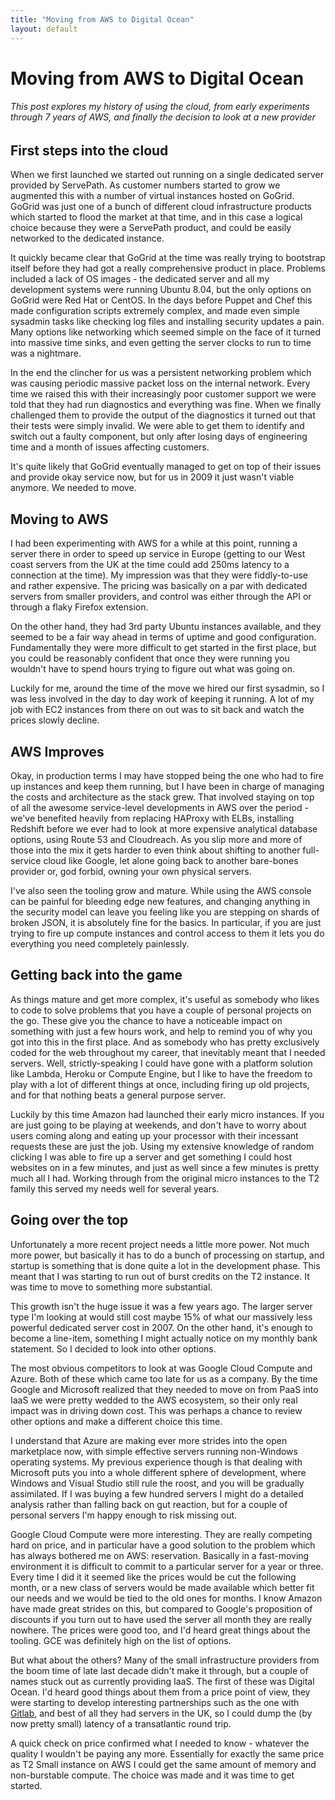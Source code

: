 ```yaml
---
title: "Moving from AWS to Digital Ocean"
layout: default
---
```


# Moving from AWS to Digital Ocean

###### This post explores my history of using the cloud, from early experiments through 7 years of AWS, and finally the decision to look at a new provider

## First steps into the cloud

When we first launched we started out running on a single dedicated server provided by ServePath. As customer numbers started to grow we augmented this with a number of virtual instances hosted on GoGrid. GoGrid was just one of a bunch of different cloud infrastructure products which started to flood the market at that time, and in this case a logical choice because they were a ServePath product, and could be easily networked to the dedicated instance.

It quickly became clear that GoGrid at the time was really trying to bootstrap itself before they had got a really comprehensive product in place. Problems included a lack of OS images - the dedicated server and all my development systems were running Ubuntu 8.04, but the only options on GoGrid were Red Hat or CentOS. In the days before Puppet and Chef this made configuration scripts extremely complex, and made even simple sysadmin tasks like checking log files and installing security updates a pain. Many options like networking which seemed simple on the face of it turned into massive time sinks, and even getting the server clocks to run to time was a nightmare. 

In the end the clincher for us was a persistent networking problem which was causing periodic massive packet loss on the internal network. Every time we raised this with their increasingly poor customer support we were told that they had run diagnostics and everything was fine. When we finally challenged them to provide the output of the diagnostics it turned out that their tests were simply invalid. We were able to get them to identify and switch out a faulty component, but only after losing days of engineering time and a month of issues affecting customers. 

It's quite likely that GoGrid eventually managed to get on top of their issues and provide okay service now, but for us in 2009 it just wasn't viable anymore. We needed to move.

## Moving to AWS

I had been experimenting with AWS for a while at this point, running a server there in order to speed up service in Europe (getting to our West coast servers from the UK at the time could add 250ms latency to a connection at the time). My impression was that they were fiddly-to-use and rather expensive. The pricing was basically on a par with dedicated servers from smaller providers, and control was either through the API or through a flaky Firefox extension. 

On the other hand, they had 3rd party Ubuntu instances available, and they seemed to be a fair way ahead in terms of uptime and good configuration. Fundamentally they were more difficult to get started in the first place, but you could be reasonably confident that once they were running you wouldn't have to spend hours trying to figure out what was going on.

Luckily for me, around the time of the move we hired our first sysadmin, so I was less involved in the day to day work of keeping it running. A lot of my job with EC2 instances from there on out was to sit back and watch the prices slowly decline.

## AWS Improves

Okay, in production terms I may have stopped being the one who had to fire up instances and keep them running, but I have been in charge of managing the costs and architecture as the stack grew. That involved staying on top of all the awesome service-level developments in AWS over the period - we've benefited heavily from replacing HAProxy with ELBs, installing Redshift before we ever had to look at more expensive analytical database options, using Route 53 and Cloudreach. As you slip more and more of those into the mix it gets harder to even think about shifting to another full-service cloud like Google, let alone going back to another bare-bones provider or, god forbid, owning your own physical servers.

I've also seen the tooling grow and mature. While using the AWS console can be painful for bleeding edge new features, and changing anything in the security model can leave you feeling like you are stepping on shards of broken JSON, it is absolutely fine for the basics. In particular, if you are just trying to fire up compute instances and control access to them it lets you do everything you need completely painlessly.

## Getting back into the game

As things mature and get more complex, it's useful as somebody who likes to code to solve problems that you have a couple of personal projects on the go. These give you the chance to have a noticeable impact on something with just a few hours work, and help to remind you of why you got into this in the first place. And as somebody who has pretty exclusively coded for the web throughout my career, that inevitably meant that I needed servers. Well, strictly-speaking I could have gone with a platform solution like Lambda, Heroku or Compute Engine, but I like to have the freedom to play with a lot of different things at once, including firing up old projects, and for that nothing beats a general purpose server.

Luckily by this time Amazon had launched their early micro instances. If you are just going to be playing at weekends, and don't have to worry about users coming along and eating up your processor with their incessant requests these are just the job. Using my extensive knowledge of random clicking I was able to fire up a server and get something I could host websites on in a few minutes, and just as well since a few minutes is pretty much all I had. Working through from the original micro instances to the T2 family this served my needs well for several years.

## Going over the top

Unfortunately a more recent project needs a little more power. Not much more power, but basically it has to do a bunch of processing on startup, and startup is something that is done quite a lot in the development phase. This meant that I was starting to run out of burst credits on the T2 instance. It was time to move to something more substantial.

This growth isn't the huge issue it was a few years ago. The larger server type I'm looking at would still cost maybe 15% of what our massively less powerful dedicated server cost in 2007. On the other hand, it's enough to become a line-item, something I might actually notice on my monthly bank statement. So I decided to look into other options.

The most obvious competitors to look at was Google Cloud Compute and Azure. Both of these which came too late for us as a company. By the time Google and Microsoft realized that they needed to move on from PaaS into IaaS we were pretty wedded to the AWS ecosystem, so their only real impact was in driving down cost. This was perhaps a chance to review other options and make a different choice this time.

I understand that Azure are making ever more strides into the open marketplace now, with simple effective servers running non-Windows operating systems. My previous experience though is that dealing with Microsoft puts you into a whole different sphere of development, where Windows and Visual Studio still rule the roost, and you will be gradually assimilated. If I was buying a few hundred servers I might do a detailed analysis rather than falling back on gut reaction, but for a couple of personal servers I'm happy enough to risk missing out.

Google Cloud Compute were more interesting. They are really competing hard on price, and in particular have a good solution to the problem which has always bothered me on AWS: reservation. Basically in a fast-moving environment it is difficult to commit to a particular server for a year or three. Every time I did it it seemed like the prices would be cut the following month, or a new class of servers would be made available which better fit our needs and we would be tied to the old ones for months. I know Amazon have made great strides on this, but compared to Google's proposition of discounts if you turn out to have used the server all month they are really nowhere. The prices were good too, and I'd heard great things about the tooling. GCE was definitely high on the list of options.

But what about the others? Many of the small infrastructure providers from the boom time of late last decade didn't make it through, but a couple of names stuck out as currently providing IaaS. The first of these was Digital Ocean. I'd heard good things about them from a price point of view, they were starting to develop interesting partnerships such as the one with [Gitlab](https://about.gitlab.com/2016/04/19/gitlab-partners-with-digitalocean-to-make-continuous-integration-faster-safer-and-more-affordable/), and best of all they had servers in the UK, so I could dump the (by now pretty small) latency of a transatlantic round trip.

A quick check on price confirmed what I needed to know - whatever the quality I wouldn't be paying any more. Essentially for exactly the same price as T2 Small instance on AWS I could get the same amount of memory and non-burstable compute. The choice was made and it was time to get started.
